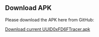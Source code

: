 ## Download APK
Please download the APK here from GitHub:

[Download current UUID0xFD6FTracer.apk](https://github.com/marq24/UUID0xFD6FTracer/releases/tag/0.9.1.8)
